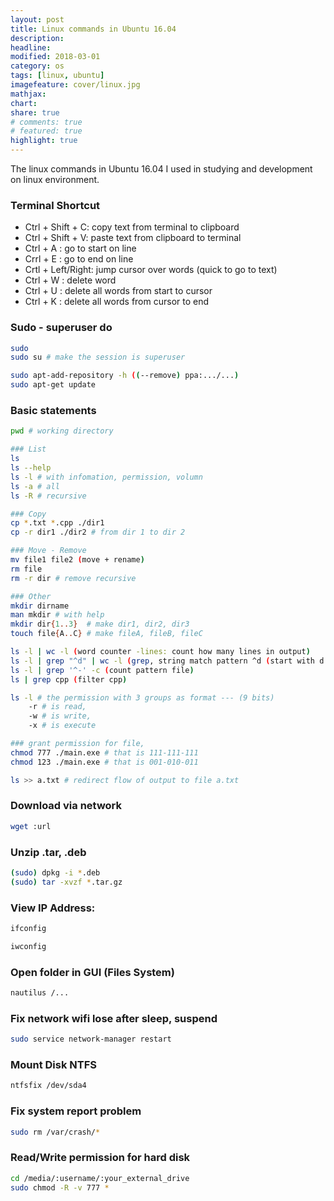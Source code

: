 ```yaml
---
layout: post
title: Linux commands in Ubuntu 16.04
description: 
headline: 
modified: 2018-03-01
category: os
tags: [linux, ubuntu]
imagefeature: cover/linux.jpg
mathjax:
chart:
share: true
# comments: true
# featured: true
highlight: true
---
```


The linux commands in Ubuntu 16.04 I used in studying and development on linux environment.

### Terminal Shortcut

+ Ctrl + Shift + C: copy text from terminal to clipboard
+ Ctrl + Shift + V: paste text from clipboard to terminal
+ Ctrl + A : go to start on line
+ Crrl + E : go to end on line
+ Crtl + Left/Right: jump cursor over words (quick to go to text)
+ Ctrl + W : delete word
+ Ctrl + U : delete all words from start to cursor
+ Ctrl + K : delete all words from cursor to end

### Sudo - superuser do
```bash
sudo
sudo su # make the session is superuser

sudo apt-add-repository -h ((--remove) ppa:.../...)
sudo apt-get update

```


### Basic statements
```bash
pwd # working directory

### List
ls
ls --help
ls -l # with infomation, permission, volumn
ls -a # all
ls -R # recursive

### Copy
cp *.txt *.cpp ./dir1
cp -r dir1 ./dir2 # from dir 1 to dir 2

### Move - Remove
mv file1 file2 (move + rename)
rm file
rm -r dir # remove recursive

### Other
mkdir dirname
man mkdir # with help
mkdir dir{1..3}  # make dir1, dir2, dir3
touch file{A..C} # make fileA, fileB, fileC

ls -l | wc -l (word counter -lines: count how many lines in output)
ls -l | grep "^d" | wc -l (grep, string match pattern ^d (start with d: dir), ^- is file)
ls -l | grep '^-' -c (count pattern file)
ls | grep cpp (filter cpp)

ls -l # the permission with 3 groups as format --- (9 bits)
	-r # is read, 
	-w # is write, 
	-x # is execute

### grant permission for file, 
chmod 777 ./main.exe # that is 111-111-111
chmod 123 ./main.exe # that is 001-010-011

ls >> a.txt # redirect flow of output to file a.txt
```



### Download via network 
```bash
wget :url
``` 


### Unzip .tar, .deb
```bash
(sudo) dpkg -i *.deb
(sudo) tar -xvzf *.tar.gz
```


### View IP Address:

```bash
ifconfig

iwconfig
```



### Open folder in GUI (Files System)

```bash
nautilus /...
```


### Fix network wifi lose after sleep, suspend
```bash
sudo service network-manager restart
```


### Mount Disk NTFS

```bash
ntfsfix /dev/sda4
```



### Fix system report problem

```bash
sudo rm /var/crash/*
```



### Read/Write permission for hard disk

```bash
cd /media/:username/:your_external_drive
sudo chmod -R -v 777 *
```



